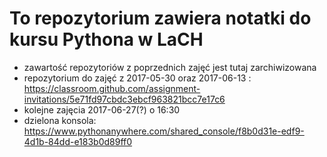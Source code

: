 # To repozytorium zawiera notatki do kursu Pythona w LaCH

* zawartość repozytoriów z poprzednich zajęć jest tutaj zarchiwizowana
* repozytorium do zajęć z 2017-05-30 oraz 2017-06-13 : https://classroom.github.com/assignment-invitations/5e71fd97cbdc3ebcf963821bcc7e17c6
* kolejne zajęcia 2017-06-27(?) o 16:30
* dzielona konsola: https://www.pythonanywhere.com/shared_console/f8b0d31e-edf9-4d1b-84dd-e183b0d89ff0

